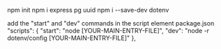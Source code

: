 npm init
npm i express pg uuid
npm i --save-dev dotenv

add the "start" and "dev" commands in the script element 
package.json
  "scripts": {
    "start": "node [YOUR-MAIN-ENTRY-FILE]",
    "dev": "node -r dotenv/config [YOUR-MAIN-ENTRY-FILE]"
  },